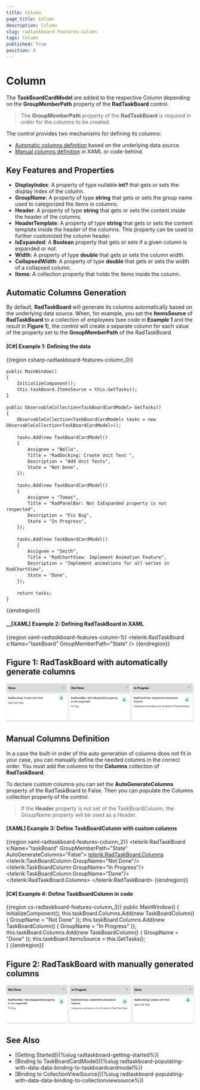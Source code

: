 ```yaml
---
title: Column
page_title: Column
description: Column
slug: radtaskboard-features-column
tags: Column
published: True
position: 0
---
```


# Column

The __TaskBoardCardModel__ are added to the respective Column depending on the __GroupMemberPath__ property of the __RadTaskBoard__ control. 

> The __GroupMemberPath__ property of the __RadTaskBoard__ is required in order for the columns to be created.

The control provides two mechanisms for defining its columns:
* [Automatic columns definition](#automatic-columns-generation) based on the underlying data source. 
* [Manual columns definition](#manual-columns-definition) in XAML or code-behind. 

## Key Features and Properties

* __DisplayIndex__: A property of type nullable __int?__ that gets or sets the display index of the column.
* __GroupName__: A property of type __string__ that gets or sets the group name used to categorized the items in columns.
* __Header__: A property of type __string__ that gets or sets the content inside the header of the columns.
* __HeaderTemplate__: A property of type __string__ that gets or sets the content template inside the header of the columns. This property can be used to further customized the column header.
* __IsExpanded__: A __Boolean__ property that gets or sets if a given column is expanded or not.
* __Width__: A property of type __double__ that gets or sets the column width.
* __CollapsedWidth__: A property of type __double__ that gets or sets the width of a collapsed column.
* __Items__: A collection property that holds the items inside the column.

## Automatic Columns Generation

By default, __RadTaskBoard__ will generate its columns automatically based on the underlying data source. When, for example, you set the __ItemsSource__ of __RadTaskBoard__ to a collection of employees (see code in __Example 1__ and the result in __Figure 1__), the control will create a separate column for each value of the property set to the __GroupMemberPath__ of the RadTaskBoard.

#### __[C#] Example 1: Defining the data__
{{region csharp-radtaskboard-features-column_0}}
	
	public MainWindow()
	{
		InitializeComponent();
		this.taskBoard.ItemsSource = this.GetTasks();
	}
	
	public ObservableCollection<TaskBoardCardModel> GetTasks()
	{
		ObservableCollection<TaskBoardCardModel> tasks = new ObservableCollection<TaskBoardCardModel>();
		
		tasks.Add(new TaskBoardCardModel()
		{
			Assignee = "Bella",
			Title = "RadDocking: Create Unit Test ",
			Description = "Add Unit Tests",
			State = "Not Done",              
		});
		
		tasks.Add(new TaskBoardCardModel()
		{
			Assignee = "Tomas",
			Title = "RadPanelBar: Not IsExpanded property is not respected",
			Description = "Fix Bug",
			State = "In Progress",
		});

		tasks.Add(new TaskBoardCardModel()
		{
			Assignee = "Smith",
			Title = "RadChartView: Implement Animation Feature",
			Description = "Implement animations for all series in RadChartView",
			State = "Done",
		});
		
		return tasks;
	}
{{endregion}}

#### __[XAML] Example 2: Defining RadTaskBoard in XAML
{{region xaml-radtaskboard-features-column-1}}
    <telerik:RadTaskBoard x:Name="taskBoard" GroupMemberPath="State" />
{{endregion}}

## Figure 1: RadTaskBoard with automatically generate columns
![Telerik TaskBoard Column 0](images/taskboard_column_0.png)

## Manual Columns Definition

In a case the built-in order of the auto generation of columns does not fit in your case, you can manually define the needed columns in the correct order. You must add the columns to the __Columns__ collection of __RadTaskBoard__.

To declare custom columns you can set the __AutoGenerateColumns__ property of the RadTaskBoard to False. Then you can populate the Columns collection property of the control.

> If the __Header__ property is not set of the TaskBoardColumn, the GroupName property will be used as a Header.

#### __[XAML] Example 3: Define TaskBoardColumn with custom columns__
{{region xaml-radtaskboard-features-column_2}}
	<telerik:RadTaskBoard x:Name="taskBoard" GroupMemberPath="State" AutoGenerateColumns="False">
		<telerik:RadTaskBoard.Columns>
			<telerik:TaskBoardColumn GroupName="Not Done"/>
			<telerik:TaskBoardColumn GroupName="In Progress"/>
			<telerik:TaskBoardColumn GroupName="Done"/>
		</telerik:RadTaskBoard.Columns>
	</telerik:RadTaskBoard>
{{endregion}}

#### __[C#] Example 4: Define TaskBoardColumn in code__
{{region cs-radtaskboard-features-column_3}}
	public MainWindow()
	{
		InitializeComponent();
		this.taskBoard.Columns.Add(new TaskBoardColumn() { GroupName = "Not Done" });
		this.taskBoard.Columns.Add(new TaskBoardColumn() { GroupName = "In Progress" });
		this.taskBoard.Columns.Add(new TaskBoardColumn() { GroupName = "Done" });
		this.taskBoard.ItemsSource = this.GetTasks();            
	}
{{endregion}}

## Figure 2: RadTaskBoard with manually generated columns
![Telerik TaskBoard Column 1](images/taskboard_column_1.png)


## See Also
 * [Getting Started]({%slug radtaskboard-getting-started%})
 * [Binding to TaskBoardCardModel]({%slug radtaskboard-populating-with-data-data-binding-to-taskboardcardmodel%})
 * [Binding to CollectionViewSource]({%slug radtaskboard-populating-with-data-data-binding-to-collectionviewsource%})
